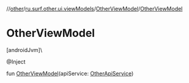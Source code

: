 //[other](../../../index.md)/[ru.surf.other.ui.viewModels](../index.md)/[OtherViewModel](index.md)/[OtherViewModel](-other-view-model.md)

# OtherViewModel

[androidJvm]\

@Inject

fun [OtherViewModel](-other-view-model.md)(apiService: [OtherApiService](../../ru.surf.other.services.apiService/-other-api-service/index.md))
